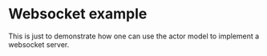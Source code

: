 # Websocket example

This is just to demonstrate how one can use the actor model to implement a websocket server.